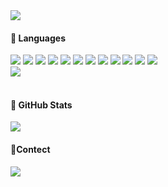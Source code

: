 <img src="https://capsule-render.vercel.app/api?type=egg&color=0:fdffc2,100:bde1ff&height=200&section=header" />



<h4>📣 Languages</h4>
<div>
  <img src="https://img.shields.io/badge/javaScript-F7DF1E?style=flat&logo=javaScript&logoColor=white" />
  <img src="https://img.shields.io/badge/HTML5-E34F26?style=flat&logo=HTML5&logoColor=white" />
  <img src="https://img.shields.io/badge/CSS3-1572B6?style=flat&logo=CSS3&logoColor=white" />
  <img src="https://img.shields.io/badge/React-61DAFB?style=flat&logo=React&logoColor=white" />
  <img src="https://img.shields.io/badge/NestJs-E0234E?style=flat&logo=NestJs&logoColor=white" />
  <img src="https://img.shields.io/badge/TypeScript-3178C6?style=flat&logo=TypeScript&logoColor=white" />
  <img src="https://img.shields.io/badge/Python-3776AB?style=flat&logo=Python&logoColor=white" />
  <img src="https://img.shields.io/badge/Java-FC6D26?style=flat&logo=java&logoColor=white" />
  <img src="https://img.shields.io/badge/MySQL-4479A1?style=flat&logo=MySQL&logoColor=white" />
  <img src="https://img.shields.io/badge/MongoDB-47A248?style=flat&logo=MongoDB&logoColor=white" />
  <img src="https://img.shields.io/badge/Git-F05032?style=flat&logo=Git&logoColor=white" />
  <img src="https://img.shields.io/badge/GitHub-181717?style=flat&logo=GitHub&logoColor=white" />
</div>
<img src="https://github-readme-stats.vercel.app/api/top-langs/?username=RyuEuni&layout=compact"><br><br>



<h4>🎁 GitHub Stats</h4>
<img src="https://github-readme-stats.vercel.app/api?username=RyuEuni&show_icons=true">



<h4>🌈Contect</h4>
<a href="https://blog.naver.com/euni0619"><img src="https://img.shields.io/badge/Tech%20Blog-11B48A?style=flat-square&logo=Vimeo&logoColor=white&link=https://blog.naver.com/euni0619"/></a>&nbsp
